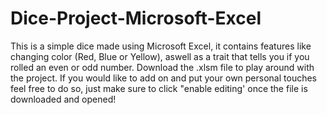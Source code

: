 # Dice-Project-Microsoft-Excel
This is a simple dice made using Microsoft Excel, it contains features like changing color (Red, Blue or Yellow), aswell as a trait that tells you if you rolled an even or odd number.
Download the .xlsm file to play around with the project.
If you would like to add on and put your own personal touches feel free to do so, just make sure to click "enable editing' once the file is downloaded and opened!
